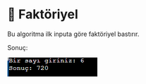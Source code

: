 # 🎀 Faktöriyel

Bu algoritma ilk inputa göre faktöriyel bastırır.

Sonuç:

![](https://raw.githubusercontent.com/ArdaSirvan/algorithm-examples/main/Fakt%C3%B6riyel/Ekran%20Al%C4%B1nt%C4%B1s%C4%B1.PNG)
